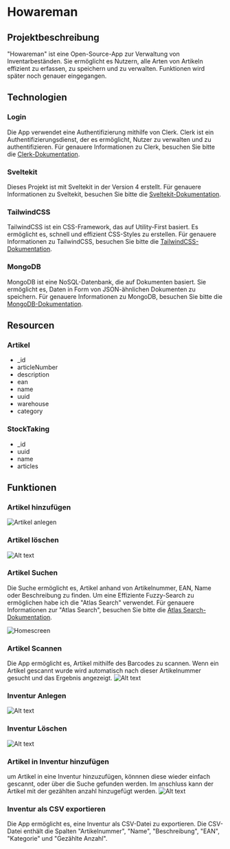 # Howareman
## Projektbeschreibung
"Howareman" ist eine Open-Source-App zur Verwaltung von Inventarbeständen. Sie ermöglicht es Nutzern, alle Arten von Artikeln effizient zu erfassen, zu speichern und zu verwalten. Funktionen wird später noch genauer eingegangen.

## Technologien


### Login
Die App verwendet eine Authentifizierung mithilfe von Clerk. Clerk ist ein Authentifizierungsdienst, der es ermöglicht, Nutzer zu verwalten und zu authentifizieren. Für genauere Informationen zu Clerk, besuchen Sie bitte die [Clerk-Dokumentation](https://docs.clerk.dev/).

### Sveltekit
Dieses Projekt ist mit Sveltekit in der Version 4 erstellt. Für genauere Informationen zu Sveltekit, besuchen Sie bitte die [Sveltekit-Dokumentation](https://kit.svelte.dev/docs).

### TailwindCSS
TailwindCSS ist ein CSS-Framework, das auf Utility-First basiert. Es ermöglicht es, schnell und effizient CSS-Styles zu erstellen. Für genauere Informationen zu TailwindCSS, besuchen Sie bitte die [TailwindCSS-Dokumentation](https://tailwindcss.com/docs).

### MongoDB
MongoDB ist eine NoSQL-Datenbank, die auf Dokumenten basiert. Sie ermöglicht es, Daten in Form von JSON-ähnlichen Dokumenten zu speichern. Für genauere Informationen zu MongoDB, besuchen Sie bitte die [MongoDB-Dokumentation](https://docs.mongodb.com/).

## Resourcen
### Artikel
- _id
- articleNumber
- description
- ean
- name
- uuid
- warehouse
- category

### StockTaking
- _id
- uuid
- name
- articles

## Funktionen
### Artikel hinzufügen

![Artikel anlegen](image-1.png)

### Artikel löschen
![Alt text](image-2.png)

### Artikel Suchen
Die Suche ermöglicht es, Artikel anhand von Artikelnummer, EAN, Name oder Beschreibung zu finden. Um eine Effiziente Fuzzy-Search zu ermöglichen habe ich die "Atlas Search" verwendet. Für genauere Informationen zur "Atlas Search", besuchen Sie bitte die [Atlas Search-Dokumentation](https://docs.atlas.mongodb.com/atlas-search/).

![Homescreen](image.png)

### Artikel Scannen
Die App ermöglicht es, Artikel mithilfe des Barcodes zu scannen. Wenn ein Artikel gescannt wurde wird automatisch nach dieser Artikelnummer gesucht und das Ergebnis angezeigt.
![Alt text](image-3.png)

### Inventur Anlegen
![Alt text](image-4.png)

### Inventur Löschen
![Alt text](image-5.png)

### Artikel in Inventur hinzufügen
um Artikel in eine Inventur hinzuzufügen, könnnen diese wieder einfach gescannt, oder über die Suche gefunden werden. Im anschluss kann der Artikel mit der gezählten anzahl hinzugefügt werden.
![Alt text](image-6.png)

### Inventur als CSV exportieren
Die App ermöglicht es, eine Inventur als CSV-Datei zu exportieren. Die CSV-Datei enthält die Spalten "Artikelnummer", "Name", "Beschreibung", "EAN", "Kategorie" und "Gezählte Anzahl".